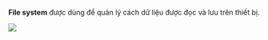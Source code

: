 **File system** được dùng để quản lý cách dữ liệu được đọc và lưu trên thiết bị.

![](https://f7-zpcloud.zdn.vn/6048275269572346221/cc7bbf91e5122a4c7303.jpg)

















